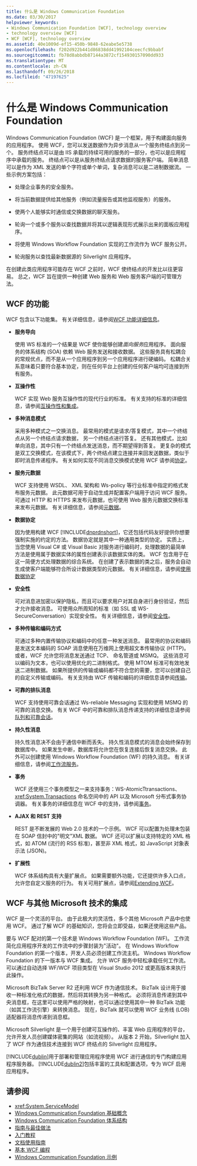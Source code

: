 ```yaml
---
title: 什么是 Windows Communication Foundation
ms.date: 03/30/2017
helpviewer_keywords:
- Windows Communication Foundation [WCF], technology overview
- technology overview [WCF]
- WCF [WCF], technology overview
ms.assetid: 40e1009d-ef15-450b-9848-62eabe5e5738
ms.openlocfilehash: f202d922b441d86838dd41992104ceecfc9bbabf
ms.sourcegitcommit: fb78d8abbdb87144a3872cf154930157090dd933
ms.translationtype: MT
ms.contentlocale: zh-CN
ms.lasthandoff: 09/26/2018
ms.locfileid: "47197625"
---
```

# <a name="what-is-windows-communication-foundation"></a>什么是 Windows Communication Foundation

Windows Communication Foundation (WCF) 是一个框架，用于构建面向服务的应用程序。 使用 WCF，您可以发送数据作为异步消息从一个服务终结点到另一个。 服务终结点可以是由 IIS 承载的持续可用的服务的一部分，也可以是应用程序中承载的服务。 终结点可以是从服务终结点请求数据的服务客户端。 简单消息可以是作为 XML 发送的单个字符或单个单词，复杂消息可以是二进制数据流。 一些示例方案包括：

-   处理企业事务的安全服务。

-   将当前数据提供给其他服务（例如流量报告或其他监视服务）的服务。

-   使两个人能够实时通信或交换数据的聊天服务。

-   轮询一个或多个服务以查找数据并将其以逻辑表现形式展示出来的面板应用程序。

-   将使用 Windows Workflow Foundation 实现的工作流作为 WCF 服务公开。

-   轮询服务以查找最新数据源的 Silverlight 应用程序。

在创建此类应用程序可能存在 WCF 之前时，WCF 使终结点的开发比以往更容易。 总之，WCF 旨在提供一种创建 Web 服务和 Web 服务客户端的可管理方法。

## <a name="features-of-wcf"></a>WCF 的功能

WCF 包含以下功能集。 有关详细信息，请参阅[WCF 功能详细信息](../../../docs/framework/wcf/feature-details/index.md)。

-   **服务导向**

     使用 WS 标准的一个结果是 WCF 使你能够创建*面向服务*应用程序。 面向服务的体系结构 (SOA) 依赖 Web 服务发送和接收数据。 这些服务具有松耦合的常规优点，而不是从一个应用程序到另一个应用程序进行硬编码。 松耦合关系意味着只要符合基本协定，则在任何平台上创建的任何客户端均可连接到所有服务。

-   **互操作性**

     WCF 实现 Web 服务互操作性的现代行业的标准。 有关支持的标准的详细信息，请参阅[互操作性和集成](../../../docs/framework/wcf/feature-details/interoperability-and-integration.md)。

-   **多种消息模式**

     采用多种模式之一交换消息。 最常用的模式是请求/答复模式，其中一个终结点从另一个终结点请求数据， 另一个终结点进行答复。 还有其他模式，比如单向消息，其中只有一个终结点发送消息，而不期望得到答复。 更复杂的模式是双工交换模式，在该模式下，两个终结点建立连接并来回发送数据，类似于即时消息传递程序。 有关如何实现不同消息交换模式使用 WCF 请参阅[协定](../../../docs/framework/wcf/feature-details/contracts.md)。

-   **服务元数据**

     WCF 支持使用 WSDL、 XML 架构和 Ws-policy 等行业标准中指定的格式发布服务元数据。 此元数据可用于自动生成并配置客户端用于访问 WCF 服务。 可通过 HTTP 和 HTTPS 来发布元数据，也可使用 Web 服务元数据交换标准来发布元数据。 有关详细信息，请参阅[元数据](../../../docs/framework/wcf/feature-details/metadata.md)。

-   **数据协定**

     因为使用构建 WCF [!INCLUDE[dnprdnshort](../../../includes/dnprdnshort-md.md)]，它还包括代码友好提供你想要强制实施的约定的方法。 数据协定就是其中一种通用类型的协定。 实质上，当您使用 Visual C# 或 Visual Basic 对服务进行编码时，处理数据的最简单方法是使用属于数据实体的属性创建表示该数据实体的类。 WCF 包含用于在这一简便方式处理数据的综合系统。 在创建了表示数据的类之后，服务会自动生成使客户端能够符合所设计数据类型的元数据。 有关详细信息，请参阅[使用数据协定](../../../docs/framework/wcf/feature-details/using-data-contracts.md)

-   **安全性**

     可对消息进加密以保护隐私，而且可以要求用户对其自身进行身份验证，然后才允许接收消息。 可使用众所周知的标准（如 SSL 或 WS-SecureConversation）实现安全性。 有关详细信息，请参阅[安全性](../../../docs/framework/wcf/feature-details/security.md)。

-   **多种传输和编码方式**

     可通过多种内置传输协议和编码中的任意一种发送消息。 最常用的协议和编码是发送文本编码的 SOAP 消息使用在万维网上使用超文本传输协议 (HTTP)。 或者，WCF 允许您将消息发送通过 TCP、 命名管道或 MSMQ。 这些消息可以编码为文本，也可以使用优化的二进制格式。  使用 MTOM 标准可有效地发送二进制数据。 如果所提供的传输或编码都不符合您的需要，您可以创建自己的自定义传输或编码。 有关支持由 WCF 传输和编码的详细信息请参阅[传输](../../../docs/framework/wcf/feature-details/transports.md)。

-   **可靠的排队消息**

     WCF 支持使用可靠会话通过 Ws-reliable Messaging 实现和使用 MSMQ 的可靠的消息交换。 有关 WCF 中的可靠和排队消息传递支持的详细信息请参阅[队列和可靠会话](../../../docs/framework/wcf/feature-details/queues-and-reliable-sessions.md)。

-   **持久性消息**

     持久性消息决不会由于通信中断而丢失。 持久性消息模式的消息会始终保存到数据库中。 如果发生中断，数据库将允许您在恢复连接后恢复消息交换。 此外可以创建使用 Windows Workflow Foundation (WF) 的持久消息。 有关详细信息，请参阅[工作流服务](../../../docs/framework/wcf/feature-details/workflow-services.md)。

-   **事务**

     WCF 还使用三个事务模型之一来支持事务：WS-AtomicTtransactions、 <xref:System.Transactions> 命名空间中的 API 以及 Microsoft 分布式事务协调器。 有关事务的详细信息在 WCF 中的支持，请参阅[事务](../../../docs/framework/wcf/feature-details/transactions-in-wcf.md)。

-   **AJAX 和 REST 支持**

     REST 是不断发展的 Web 2.0 技术的一个示例。 WCF 可以配置为处理未包装在 SOAP 信封中的"明文"XML 数据。 WCF 还可以扩展以支持特定的 XML 格式，如 ATOM (流行的 RSS 标准)，甚至非 XML 格式，如 JavaScript 对象表示法 (JSON)。

-   **扩展性**

     WCF 体系结构具有大量扩展点。 如果需要额外功能，它还提供许多入口点，允许您自定义服务的行为。 有关可用扩展点，请参阅[Extending WCF](../../../docs/framework/wcf/extending/index.md)。

## <a name="wcf-integration-with-other-microsoft-technologies"></a>WCF 与其他 Microsoft 技术的集成

WCF 是一个灵活的平台。 由于此极大的灵活性，多个其他 Microsoft 产品中也使用 WCF。 通过了解 WCF 的基础知识，您将会立即受益，如果还使用这些产品。

要与 WCF 配对的第一个技术是 Windows Workflow Foundation (WF)。 工作流简化应用程序开发的工作流中的步骤封装为"活动"。 在 Windows Workflow Foundation 的第一个版本，开发人员必须创建工作流主机。 Windows Workflow Foundation 的下一版本与 WCF 集成。 允许 WCF 服务中轻松承载任何工作流。 可以通过自动选择 WF/WCF 项目类型在 Visual Studio 2012 或更高版本来执行此操作。

Microsoft BizTalk Server R2 还利用 WCF 作为通信技术。 BizTalk 设计用于接收一种标准化格式的数据，然后将其转换为另一种格式。 必须将消息传递到其中央消息框，在这里可以使用严格的映射，也可以通过使用其中一种 BizTalk 功能（如其工作流引擎）来转换消息。 现在，BizTalk 就可以使用 WCF 业务线 (LOB) 适配器将消息传递到消息框。

Microsoft Silverlight 是一个用于创建可互操作的、丰富 Web 应用程序的平台，允许开发人员创建媒体密集的网站（如流视频）。 从版本 2 开始，Silverlight 加入了 WCF 作为通信技术连接到 WCF 终结点的 Silverlight 应用程序。

[!INCLUDE[dublin](../../../includes/dublin-md.md)]用于部署和管理应用程序使用 WCF 进行通信的专门构建应用程序服务器。 [!INCLUDE[dublin2](../../../includes/dublin2-md.md)]包括丰富的工具和配置选项，专为 WCF 启用应用程序。

## <a name="see-also"></a>请参阅

- <xref:System.ServiceModel>
- [Windows Communication Foundation 基础概念](../../../docs/framework/wcf/fundamental-concepts.md)
- [Windows Communication Foundation 体系结构](../../../docs/framework/wcf/architecture.md)
- [指南与最佳做法](../../../docs/framework/wcf/guidelines-and-best-practices.md)
- [入门教程](../../../docs/framework/wcf/getting-started-tutorial.md)
- [文档使用指南](../../../docs/framework/wcf/guide-to-the-documentation.md)
- [基本 WCF 编程](../../../docs/framework/wcf/basic-wcf-programming.md)
- [Windows Communication Foundation 示例](http://msdn.microsoft.com/library/8ec9d192-5d81-4f64-bfd3-90c5e5858c91)
